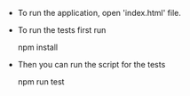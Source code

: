 - To run the application, open 'index.html' file.

- To run the tests first run

  npm install

- Then you can run the script for the tests

  npm run test